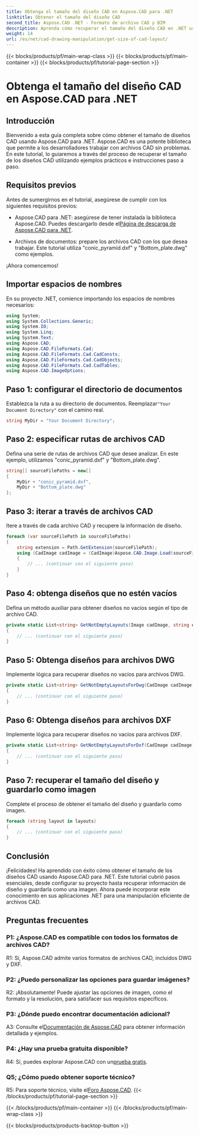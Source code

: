 ```yaml
---
title: Obtenga el tamaño del diseño CAD en Aspose.CAD para .NET
linktitle: Obtener el tamaño del diseño CAD
second_title: Aspose.CAD .NET - Formato de archivo CAD y BIM
description: Aprenda cómo recuperar el tamaño del diseño CAD en .NET usando Aspose.CAD. Siga nuestra guía paso a paso para una manipulación eficiente de archivos CAD.
weight: 14
url: /es/net/cad-drawing-manipulation/get-size-of-cad-layout/
---
```


{{< blocks/products/pf/main-wrap-class >}}
{{< blocks/products/pf/main-container >}}
{{< blocks/products/pf/tutorial-page-section >}}

# Obtenga el tamaño del diseño CAD en Aspose.CAD para .NET

## Introducción

Bienvenido a esta guía completa sobre cómo obtener el tamaño de diseños CAD usando Aspose.CAD para .NET. Aspose.CAD es una potente biblioteca que permite a los desarrolladores trabajar con archivos CAD sin problemas. En este tutorial, lo guiaremos a través del proceso de recuperar el tamaño de los diseños CAD utilizando ejemplos prácticos e instrucciones paso a paso.

## Requisitos previos

Antes de sumergirnos en el tutorial, asegúrese de cumplir con los siguientes requisitos previos:

-  Aspose.CAD para .NET: asegúrese de tener instalada la biblioteca Aspose.CAD. Puedes descargarlo desde el[Página de descarga de Aspose.CAD para .NET](https://releases.aspose.com/cad/net/).

- Archivos de documentos: prepare los archivos CAD con los que desea trabajar. Este tutorial utiliza "conic_pyramid.dxf" y "Bottom_plate.dwg" como ejemplos.

¡Ahora comencemos!

## Importar espacios de nombres

En su proyecto .NET, comience importando los espacios de nombres necesarios:

```csharp
using System;
using System.Collections.Generic;
using System.IO;
using System.Linq;
using System.Text;
using Aspose.CAD;
using Aspose.CAD.FileFormats.Cad;
using Aspose.CAD.FileFormats.Cad.CadConsts;
using Aspose.CAD.FileFormats.Cad.CadObjects;
using Aspose.CAD.FileFormats.Cad.CadTables;
using Aspose.CAD.ImageOptions;
```

## Paso 1: configurar el directorio de documentos

 Establezca la ruta a su directorio de documentos. Reemplazar`"Your Document Directory"` con el camino real.

```csharp
string MyDir = "Your Document Directory";
```

## Paso 2: especificar rutas de archivos CAD

Defina una serie de rutas de archivos CAD que desee analizar. En este ejemplo, utilizamos "conic_pyramid.dxf" y "Bottom_plate.dwg".

```csharp
string[] sourceFilePaths = new[]
{
    MyDir + "conic_pyramid.dxf",
    MyDir + "Bottom_plate.dwg"
};
```

## Paso 3: iterar a través de archivos CAD

Itere a través de cada archivo CAD y recupere la información de diseño.

```csharp
foreach (var sourceFilePath in sourceFilePaths)
{
    string extension = Path.GetExtension(sourceFilePath);
    using (CadImage cadImage = (CadImage)Aspose.CAD.Image.Load(sourceFilePath))
    {
        // ... (continuar con el siguiente paso)
    }
}
```

## Paso 4: obtenga diseños que no estén vacíos

Defina un método auxiliar para obtener diseños no vacíos según el tipo de archivo CAD.

```csharp
private static List<string> GetNotEmptyLayouts(Image cadImage, string extension)
{
    // ... (continuar con el siguiente paso)
}
```

## Paso 5: Obtenga diseños para archivos DWG

Implemente lógica para recuperar diseños no vacíos para archivos DWG.

```csharp
private static List<string> GetNotEmptyLayoutsForDwg(CadImage cadImage)
{
    // ... (continuar con el siguiente paso)
}
```

## Paso 6: Obtenga diseños para archivos DXF

Implemente lógica para recuperar diseños no vacíos para archivos DXF.

```csharp
private static List<string> GetNotEmptyLayoutsForDxf(CadImage cadImage)
{
    // ... (continuar con el siguiente paso)
}
```

## Paso 7: recuperar el tamaño del diseño y guardarlo como imagen

Complete el proceso de obtener el tamaño del diseño y guardarlo como imagen.

```csharp
foreach (string layout in layouts)
{
    // ... (continuar con el siguiente paso)
}
```

## Conclusión

¡Felicidades! Ha aprendido con éxito cómo obtener el tamaño de los diseños CAD usando Aspose.CAD para .NET. Este tutorial cubrió pasos esenciales, desde configurar su proyecto hasta recuperar información de diseño y guardarla como una imagen. Ahora puede incorporar este conocimiento en sus aplicaciones .NET para una manipulación eficiente de archivos CAD.

## Preguntas frecuentes

### P1: ¿Aspose.CAD es compatible con todos los formatos de archivos CAD?

R1: Sí, Aspose.CAD admite varios formatos de archivos CAD, incluidos DWG y DXF.

### P2: ¿Puedo personalizar las opciones para guardar imágenes?

R2: ¡Absolutamente! Puede ajustar las opciones de imagen, como el formato y la resolución, para satisfacer sus requisitos específicos.

### P3: ¿Dónde puedo encontrar documentación adicional?

 A3: Consulte el[Documentación de Aspose.CAD](https://reference.aspose.com/cad/net/) para obtener información detallada y ejemplos.

### P4: ¿Hay una prueba gratuita disponible?

 R4: Sí, puedes explorar Aspose.CAD con un[prueba gratis](https://releases.aspose.com/).

### Q5; ¿Cómo puedo obtener soporte técnico?

 R5: Para soporte técnico, visite el[Foro Aspose.CAD](https://forum.aspose.com/c/cad/19).
{{< /blocks/products/pf/tutorial-page-section >}}

{{< /blocks/products/pf/main-container >}}
{{< /blocks/products/pf/main-wrap-class >}}

{{< blocks/products/products-backtop-button >}}

